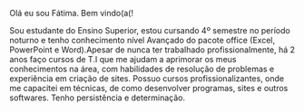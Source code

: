 Olá eu sou Fátima. Bem vindo(a(!

Sou estudante do Ensino Superior, estou cursando 4º semestre no período noturno e
tenho conhecimento nível Avançado do pacote office (Excel, PowerPoint e
Word).Apesar de nunca ter trabalhado profissionalmente, há 2 anos faço cursos de T.I
que me ajudam a aprimorar os meus conhecimentos na área, com habilidades de
resolução de problemas e experiência em criação de sites. Possuo cursos
profissionalizantes, onde me capacitei em técnicas, de como desenvolver programas,
sites e outros softwares. Tenho persistência e determinação.

